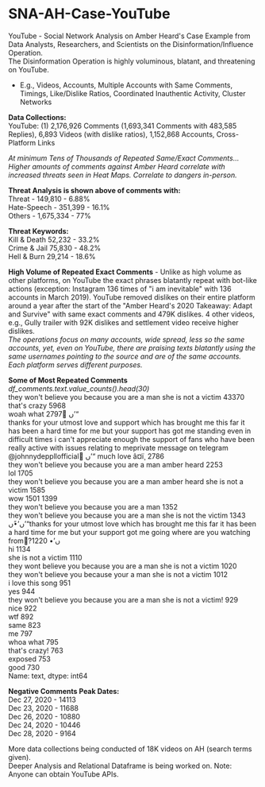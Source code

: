 # SNA-AH-Case-YouTube
YouTube - Social Network Analysis on Amber Heard's Case Example from Data Analysts, Researchers, and Scientists on the Disinformation/Influence Operation. 
<br>The Disinformation Operation is highly voluminous, blatant, and threatening on YouTube.  

- E.g., Videos, Accounts, Multiple Accounts with Same Comments, Timings, Like/Dislike Ratios, Coordinated Inauthentic Activity, Cluster Networks

<b>Data Collections: </b>
<br>YouTube: (1) 2,176,926 Comments (1,693,341 Comments with 483,585 Replies), 6,893 Videos (with dislike ratios), 1,152,868 Accounts, Cross-Platform Links

<i>At minimum Tens of Thousands of Repeated Same/Exact Comments... 
<br>Higher amounts of comments against Amber Heard correlate with increased threats seen in Heat Maps. Correlate to dangers in-person.</i>

<b>Threat Analysis is shown above of comments with:</b>
<br>Threat - 149,810 - 6.88%
<br>Hate-Speech - 351,399 - 16.1%
<br>Others - 1,675,334 - 77%

<b>Threat Keywords:</b>
<br>Kill & Death 52,232 - 33.2%
<br>Crime & Jail 75,830 - 48.2%
<br>Hell & Burn 29,214 - 18.6%

<b>High Volume of Repeated Exact Comments</b> - Unlike as high volume as other platforms, on YouTube the exact phrases blatantly repeat with bot-like actions (exception: Instagram 136 times of "i am inevitable" with 136 accounts in March 2019). YouTube removed dislikes on their entire platform around a year after the start of the "Amber Heard's 2020 Takeaway: Adapt and Survive" with same exact comments and 479K dislikes. 4 other videos, e.g., Gully trailer with 92K dislikes and settlement video receive higher dislikes. 
<i><br>The operations focus on many accounts, wide spread, less so the same accounts, yet, even on YouTube, there are praising texts blatantly using the same usernames pointing to the source and are of the same accounts. Each platform serves different purposes.</i>

<b>Some of Most Repeated Comments</b>
<i><br>df_comments.text.value_counts().head(30)</i>
<br>they won't believe you because you are a man she is not a victim                                                                                                                                                                                                                                                                                      43370
<br>that's crazy                                                                                                                                                                                                                                                                                                                                           5968   <br>woah what                                                                                                                                                                                                                                                                                                                                                2797
ًں’“<br>thanks for your utmost love and support which has brought me this far it has been a hard time for me but your support has got me standing even in difficult times i can't appreciate enough the support of fans who have been really active with issues relating to meprivate message on telegram @johnnydeppllofficial  ًں’“ much love â‌¤ï¸     2786<br>
they won't believe you because you are a man amber heard                                                                                                                                                                                                                                                                                               2253
<br>lol                                                                                                                                                                                                                                                                                                                                                    1705
<br>they won't believe you because you are a man amber heard she is not a victim                                                                                                                                                                                                                                                                          1585
<br>wow                                                                                                                                                                                                                                                                                                                                                    1501
                                                                                                                                                 1399
<br>they won't believe you because you are a man                                                                                                                                                                                                                                                                                                           1352
<br>they won't believe you because you are a man she is not the victim                                                                                                                                                                                                                                                                                     1343
<br>ں’•ًں’“thanks for your utmost love which has brought me this far it has been a hard time for me but your support got me going where are you watching from?ًں’•                                                                                                                                                                                        1220
<br>hi                                                                                                                                                                                                                                                                                                                                                     1134
<br>she is not a victim                                                                                                                                                                                                                                                                                                                                    1110
<br>they wont believe you because you are a man she is not a victim                                                                                                                                                                                                                                                                                        1020
<br>they won't believe you because your a man she is not a victim                                                                                                                                                                                                                                                                                          1012
<br>i love this song                                                                                                                                                                                                                                                                                                                                        951
<br>yes                                                                                                                                                                                                                                                                                                                                                     944
<br>they won't believe you because you are a man she is not a victim!                                                                                                                                                                                                                                                                                       929
<br>nice                                                                                                                                                                                                                                                                                                                                                    922
<br>wtf                                                                                                                                                                                                                                                                                                                                                     892
<br>same                                                                                                                                                                                                                                                                                                                                                    823
<br>me                                                                                                                                                                                                                                                                                                                                                      797
<br>whoa what                                                                                                                                                                                                                                                                                                                                               795
<br>that's crazy!                                                                                                                                                                                                                                                                                                                                           763
<br>exposed                                                                                                                                                                                                                                                                                                                                                 753
<br>good                                                                                                                                                                                                                                                                                                                                                    730
<br>Name: text, dtype: int64

<b>Negative Comments Peak Dates:</b>
<br>Dec 27, 2020 - 14113
<br>Dec 23, 2020 - 11688
<br>Dec 26, 2020 - 10880
<br>Dec 24, 2020 - 10446
<br>Dec 28, 2020 - 9164

More data collections being conducted of 18K videos on AH (search terms given). 
<br>Deeper Analysis and Relational Dataframe is being worked on. Note: Anyone can obtain YouTube APIs.
